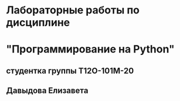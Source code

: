 # Лабораторные работы по дисциплине
# "Программирование на Python"
## студентка группы T12О-101М-20
## Давыдова Елизавета
